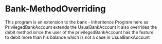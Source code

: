# Bank-MethodOverriding

This program is an extension to the bank - Inheritence Program
here as PrivilegedBankAccount extends the UsualBankAccount it also overrides the debit method 
since the user of the privilegedBankAccount has the feature to debit more than his balance which is not a case in UsualBankAccount
